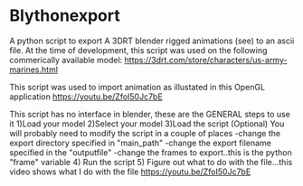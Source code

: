 # Blythonexport
A python script to export A 3DRT blender rigged animations (see) to an ascii file.
At the time of development, this script was used on the following commerically available model:
https://3drt.com/store/characters/us-army-marines.html

This script was used to import animation as illustated in this OpenGL application
https://youtu.be/ZfoI50Jc7bE

This script has no interface in blender, these are the GENERAL steps to use it
1)Load your model
2)Select your model
3)Load the script
(Optional) You will probably need to modify the script in a couple of places
  -change the export directory specified in "main_path"
  -change the export filename specified in the "outputfile"
  -change the frames to export..this is the python "frame" variable
4) Run the script
5) Figure out what to do with the file...this video shows what I do with the file
https://youtu.be/ZfoI50Jc7bE
